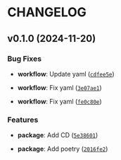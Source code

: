 # CHANGELOG


## v0.1.0 (2024-11-20)

### Bug Fixes

- **workflow**: Update yaml
  ([`cdfee5e`](https://github.com/balaustrada/ufcscraper/commit/cdfee5efe7e6d877410c232a8bb92b7b8147d84a))

- **workflow**: Fix yaml
  ([`3e07ae1`](https://github.com/balaustrada/ufcscraper/commit/3e07ae1abf429f40f1e9d06c4e77e21010bb971d))

- **workflow**: Fix yaml
  ([`fe0c80e`](https://github.com/balaustrada/ufcscraper/commit/fe0c80ed68cbf9f19b3cd1e305f8b88a7c2ff4a9))

### Features

- **package**: Add CD
  ([`5e38601`](https://github.com/balaustrada/ufcscraper/commit/5e38601cc3ec0b83dc53ebaabefd74cfc8939d2e))

- **package**: Add poetry
  ([`2016fe2`](https://github.com/balaustrada/ufcscraper/commit/2016fe286a88a3a0c6df13cd88402f4b277182ad))
